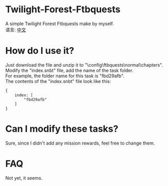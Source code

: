 # Twilight-Forest-Ftbquests
A simple Twilight Forest Ftbquests make by myself.<br>
语言: [中文](https://github.com/QiYiJun/Twilight-Forest-Ftbquests/blob/main/README_zh.md)

# How do I use it?
Just download the file and unzip it to "\config\ftbquests\normal\chapters".<br>
Modify the "index.snbt" file, add the name of the task folder.<br>
For example, the folder name for this task is "fbd29afb".<br>
The contents of the "index.snbt" file look like this:

	{
	    index: [
	        "fbd29afb"
	    ]
	}

# Can I modify these tasks?
Sure, since I didn't add any mission rewards, feel free to change them.

# FAQ
Not yet, it seems.
